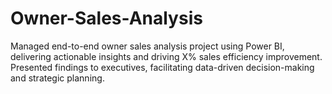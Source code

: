 # Owner-Sales-Analysis
Managed end-to-end owner sales analysis project using Power BI, delivering actionable insights and driving X% sales efficiency improvement. Presented findings to executives, facilitating data-driven decision-making and strategic planning.
